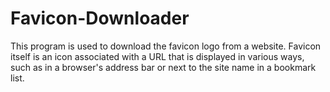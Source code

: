 # Favicon-Downloader
This program is used to download the favicon logo from a website. Favicon itself is an icon associated with a URL that is displayed in various ways, such as in a browser's address bar or next to the site name in a bookmark list.
